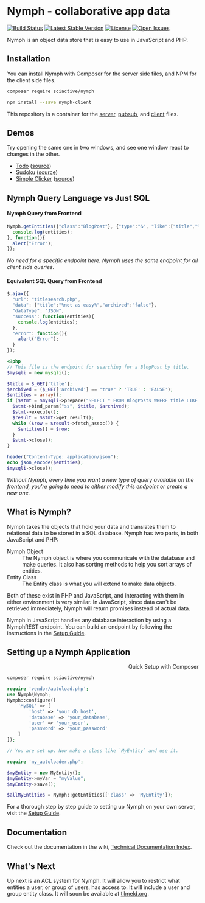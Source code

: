 # Nymph - collaborative app data

[![Build Status](https://img.shields.io/travis/sciactive/nymph-server/master.svg?style=flat)](http://travis-ci.org/sciactive/nymph-server) [![Latest Stable Version](https://img.shields.io/packagist/v/sciactive/nymph.svg?style=flat)](https://packagist.org/packages/sciactive/nymph) [![License](https://img.shields.io/packagist/l/sciactive/nymph.svg?style=flat)](https://packagist.org/packages/sciactive/nymph) [![Open Issues](https://img.shields.io/github/issues/sciactive/nymph.svg?style=flat)](https://github.com/sciactive/nymph/issues)

Nymph is an object data store that is easy to use in JavaScript and PHP.

## Installation

You can install Nymph with Composer for the server side files, and NPM for the client side files.

```sh
composer require sciactive/nymph

npm install --save nymph-client
```

This repository is a container for the [server](https://github.com/sciactive/nymph-server), [pubsub](https://github.com/sciactive/nymph-pubsub), and [client](https://github.com/sciactive/nymph-client) files.

## Demos

Try opening the same one in two windows, and see one window react to changes in the other.

- [Todo](http://nymph-demo.herokuapp.com/examples/todo/svelte/) ([source](https://github.com/sciactive/nymph-examples/tree/master/examples/todo/))
- [Sudoku](http://nymph-demo.herokuapp.com/examples/sudoku/) ([source](https://github.com/sciactive/nymph-examples/tree/master/examples/sudoku))
- [Simple Clicker](http://nymph-demo.herokuapp.com/examples/clicker/) ([source](https://github.com/sciactive/nymph-examples/tree/master/examples/clicker))

## Nymph Query Language vs Just SQL

#### Nymph Query from Frontend

```js
Nymph.getEntities({"class":"BlogPost"}, {"type":"&", "like":["title","%easy%"], "data":["archived",false]}).then(function(entities){
  console.log(entities);
}, function(){
  alert("Error");
});
```
*No need for a specific endpoint here. Nymph uses the same endpoint for all client side queries.*

#### Equivalent SQL Query from Frontend

```js
$.ajax({
  "url": "titlesearch.php",
  "data": {"title":"%not as easy%","archived":"false"},
  "dataType": "JSON",
  "success": function(entities){
    console.log(entities);
  },
  "error": function(){
    alert("Error");
  }
});
```
```php
<?php
// This file is the endpoint for searching for a BlogPost by title.
$mysqli = new mysqli();

$title = $_GET['title'];
$archived = ($_GET['archived'] == "true" ? 'TRUE' : 'FALSE');
$entities = array();
if ($stmt = $mysqli->prepare("SELECT * FROM BlogPosts WHERE title LIKE '?' AND archived=?")) {
  $stmt->bind_param("ss", $title, $archived);
  $stmt->execute();
  $result = $stmt->get_result();
  while ($row = $result->fetch_assoc()) {
    $entities[] = $row;
  }
  $stmt->close();
}

header("Content-Type: application/json");
echo json_encode($entities);
$mysqli->close();
```
*Without Nymph, every time you want a new type of query available on the frontend, you're going to need to either modify this endpoint or create a new one.*

## What is Nymph?

Nymph takes the objects that hold your data and translates them to relational data to be stored in a SQL database. Nymph has two parts, in both JavaScript and PHP:

<dl>
	<dt>Nymph Object</dt>
	<dd>The Nymph object is where you communicate with the database and make queries. It also has sorting methods to help you sort arrays of entities.</dd>
	<dt>Entity Class</dt>
	<dd>The Entity class is what you will extend to make data objects.</dd>
</dl>

Both of these exist in PHP and JavaScript, and interacting with them in either environment is very similar. In JavaScript, since data can't be retrieved immediately, Nymph will return promises instead of actual data.

Nymph in JavaScript handles any database interaction by using a NymphREST endpoint. You can build an endpoint by following the instructions in the [Setup Guide](https://github.com/sciactive/nymph/wiki/Setup-Guide).

## Setting up a Nymph Application

<div dir="rtl">Quick Setup with Composer</div>

```sh
composer require sciactive/nymph
```
```php
require 'vendor/autoload.php';
use Nymph\Nymph;
Nymph::configure([
	'MySQL' => [
		'host' => 'your_db_host',
		'database' => 'your_database',
		'user' => 'your_user',
		'password' => 'your_password'
	]
]);

// You are set up. Now make a class like `MyEntity` and use it.

require 'my_autoloader.php';

$myEntity = new MyEntity();
$myEntity->myVar = "myValue";
$myEntity->save();

$allMyEntities = Nymph::getEntities(['class' => 'MyEntity']);
```

For a thorough step by step guide to setting up Nymph on your own server, visit the [Setup Guide](https://github.com/sciactive/nymph/wiki/Setup-Guide).

## Documentation

Check out the documentation in the wiki, [Technical Documentation Index](https://github.com/sciactive/nymph/wiki/Technical-Documentation).

## What's Next

Up next is an ACL system for Nymph. It will allow you to restrict what entities a user, or group of users, has access to. It will include a user and group entity class. It will soon be available at [tilmeld.org](http://tilmeld.org/).
